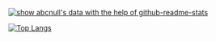 [![show abcnull's data with the help of github-readme-stats](https://github-readme-stats.vercel.app/api?username=abcnull&theme=dark&show_icons=true)](https://github.com/anuraghazra/github-readme-stats)

[![Top Langs](https://github-readme-stats.vercel.app/api/top-langs/?username=abcnull&layout=compac&hide=html)](https://github.com/anuraghazra/github-readme-stats)
